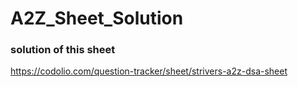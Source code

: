 # A2Z_Sheet_Solution

### solution of this sheet
https://codolio.com/question-tracker/sheet/strivers-a2z-dsa-sheet
